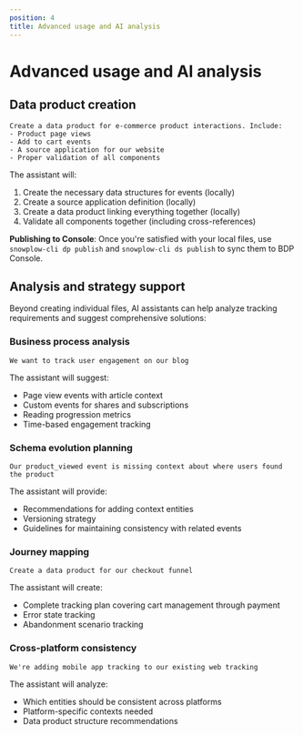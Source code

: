 ```yaml
---
position: 4
title: Advanced usage and AI analysis
---
```


# Advanced usage and AI analysis

## Data product creation

```
Create a data product for e-commerce product interactions. Include:
- Product page views
- Add to cart events
- A source application for our website
- Proper validation of all components
```

The assistant will:
1. Create the necessary data structures for events (locally)
2. Create a source application definition (locally)
3. Create a data product linking everything together (locally)
4. Validate all components together (including cross-references)

**Publishing to Console**: Once you're satisfied with your local files, use `snowplow-cli dp publish` and `snowplow-cli ds publish` to sync them to BDP Console.

## Analysis and strategy support

Beyond creating individual files, AI assistants can help analyze tracking requirements and suggest comprehensive solutions:

### Business process analysis
```
We want to track user engagement on our blog
```

The assistant will suggest:
- Page view events with article context
- Custom events for shares and subscriptions
- Reading progression metrics
- Time-based engagement tracking

### Schema evolution planning
```
Our product_viewed event is missing context about where users found the product
```

The assistant will provide:
- Recommendations for adding context entities
- Versioning strategy
- Guidelines for maintaining consistency with related events

### Journey mapping
```
Create a data product for our checkout funnel
```

The assistant will create:
- Complete tracking plan covering cart management through payment
- Error state tracking
- Abandonment scenario tracking

### Cross-platform consistency
```
We're adding mobile app tracking to our existing web tracking
```

The assistant will analyze:
- Which entities should be consistent across platforms
- Platform-specific contexts needed
- Data product structure recommendations
